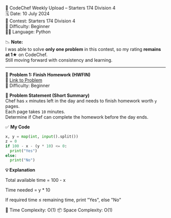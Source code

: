 🚀 CodeChef Weekly Upload – Starters 174 Division 4  
🗓️ Date: 10 July 2024  
📁 Contest: Starters 174 Division 4  
🎯 Difficulty: Beginner  
👨‍💻 Language: Python  

📉 **Note:**  
I was able to solve **only one problem** in this contest, so my rating **remains at 1★** on CodeChef.  
Still moving forward with consistency and learning.

---

🧩 **Problem 1: Finish Homework (HWFIN)**  
🔗 [Link to Problem](https://www.codechef.com/problems/HWFIN)  
🚩 Difficulty: Beginner  

📝 **Problem Statement (Short Summary)**  
Chef has `x` minutes left in the day and needs to finish homework worth `y` pages.  
Each page takes `10` minutes.  
Determine if Chef can complete the homework before the day ends.

✅ **My Code**
```python
x, y = map(int, input().split())
z = 0
if 100 - x - (y * 10) <= 0:
  print("Yes")
else:
  print("No")
```

**💡 Explanation**

Total available time = 100 - x

Time needed = y * 10

If required time ≤ remaining time, print "Yes", else "No"

🧠 Time Complexity: O(1)
📦 Space Complexity: O(1)
